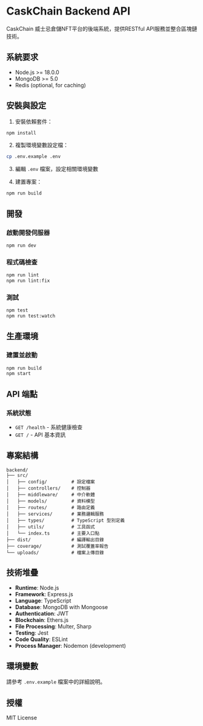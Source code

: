 # CaskChain Backend API

CaskChain 威士忌倉儲NFT平台的後端系統，提供RESTful API服務並整合區塊鏈技術。

## 系統要求

- Node.js >= 18.0.0
- MongoDB >= 5.0
- Redis (optional, for caching)

## 安裝與設定

1. 安裝依賴套件：
```bash
npm install
```

2. 複製環境變數設定檔：
```bash
cp .env.example .env
```

3. 編輯 `.env` 檔案，設定相關環境變數

4. 建置專案：
```bash
npm run build
```

## 開發

### 啟動開發伺服器
```bash
npm run dev
```

### 程式碼檢查
```bash
npm run lint
npm run lint:fix
```

### 測試
```bash
npm test
npm run test:watch
```

## 生產環境

### 建置並啟動
```bash
npm run build
npm start
```

## API 端點

### 系統狀態
- `GET /health` - 系統健康檢查
- `GET /` - API 基本資訊

## 專案結構

```
backend/
├── src/
│   ├── config/         # 設定檔案
│   ├── controllers/    # 控制器
│   ├── middleware/     # 中介軟體
│   ├── models/         # 資料模型
│   ├── routes/         # 路由定義
│   ├── services/       # 業務邏輯服務
│   ├── types/          # TypeScript 型別定義
│   ├── utils/          # 工具函式
│   └── index.ts        # 主要入口點
├── dist/               # 編譯輸出目錄
├── coverage/           # 測試覆蓋率報告
└── uploads/            # 檔案上傳目錄
```

## 技術堆疊

- **Runtime**: Node.js
- **Framework**: Express.js
- **Language**: TypeScript
- **Database**: MongoDB with Mongoose
- **Authentication**: JWT
- **Blockchain**: Ethers.js
- **File Processing**: Multer, Sharp
- **Testing**: Jest
- **Code Quality**: ESLint
- **Process Manager**: Nodemon (development)

## 環境變數

請參考 `.env.example` 檔案中的詳細說明。

## 授權

MIT License